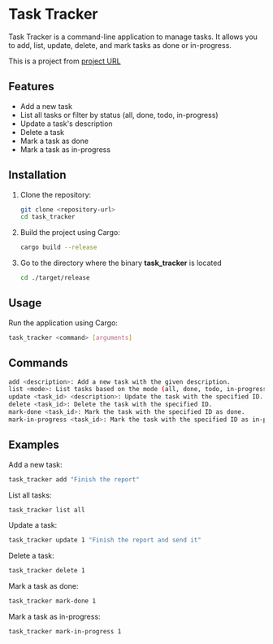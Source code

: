 # Task Tracker

Task Tracker is a command-line application to manage tasks. It allows you to add, list, update, delete, and mark tasks as done or in-progress.

This is a project from [project URL](https://roadmap.sh/projects/task-tracker)
## Features

- Add a new task
- List all tasks or filter by status (all, done, todo, in-progress)
- Update a task's description
- Delete a task
- Mark a task as done
- Mark a task as in-progress

## Installation

1. Clone the repository:
    ```sh
    git clone <repository-url>
    cd task_tracker
    ```

2. Build the project using Cargo:
    ```sh
    cargo build --release
    ```
3. Go to the directory where the binary **task_tracker** is located
   ```sh
   cd ./target/release
   ```

## Usage

Run the application using Cargo:
```sh
task_tracker <command> [arguments]
```

## Commands
```sh
add <description>: Add a new task with the given description.
list <mode>: List tasks based on the mode (all, done, todo, in-progress).
update <task_id> <description>: Update the task with the specified ID.
delete <task_id>: Delete the task with the specified ID.
mark-done <task_id>: Mark the task with the specified ID as done.
mark-in-progress <task_id>: Mark the task with the specified ID as in-progress.
```

## Examples
Add a new task:
```sh
task_tracker add "Finish the report"
```
List all tasks:
```sh
task_tracker list all
```
Update a task:
```sh
task_tracker update 1 "Finish the report and send it"
```
Delete a task:
```sh
task_tracker delete 1
```
Mark a task as done:
```sh
task_tracker mark-done 1
```
Mark a task as in-progress:
```sh
task_tracker mark-in-progress 1
```
